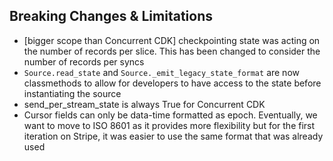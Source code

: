## Breaking Changes & Limitations

* [bigger scope than Concurrent CDK] checkpointing state was acting on the number of records per slice. This has been changed to consider the number of records per syncs
* `Source.read_state` and `Source._emit_legacy_state_format` are now classmethods to allow for developers to have access to the state before instantiating the source 
* send_per_stream_state is always True for Concurrent CDK
* Cursor fields can only be data-time formatted as epoch. Eventually, we want to move to ISO 8601 as it provides more flexibility but for the first iteration on Stripe, it was easier to use the same format that was already used
